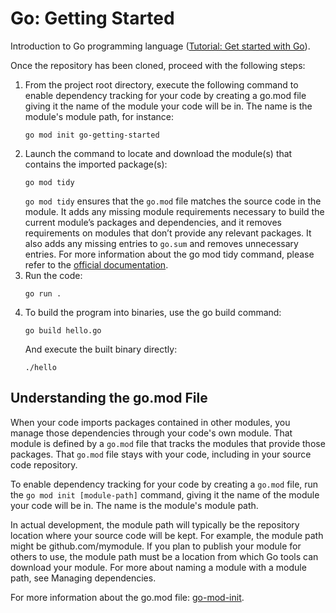 # Go: Getting Started
Introduction to Go programming language ([Tutorial: Get started with Go](https://go.dev/doc/tutorial/getting-started)).

Once the repository has been cloned, proceed with the following steps: 

1. From the project root directory, execute the following command to enable dependency tracking for your code by creating a go.mod file giving it the name of the module your code will be in. The name is the module's module path, for instance:
    ```console
    go mod init go-getting-started
    ```
2. Launch the command to locate and download the module(s) that contains the imported package(s): 
    ```console
    go mod tidy
    ```
    `go mod tidy` ensures that the `go.mod` file matches the source code in the module. It adds any missing module requirements necessary to build the current module’s packages and dependencies, and it removes requirements on modules that don’t provide any relevant packages. It also adds any missing entries to `go.sum` and removes unnecessary entries. For more information about the go mod tidy command, please refer to the [official documentation](https://go.dev/ref/mod#go-mod-tidy).  
3. Run the code: 
    ```console
    go run .
    ```
4. To build the program into binaries, use the go build command:
    ```console
    go build hello.go
    ```
    And execute the built binary directly:
    ```console
    ./hello
    ```

## Understanding the go.mod File

When your code imports packages contained in other modules, you manage those dependencies through your code's own module. That module is defined by a `go.mod` file that tracks the modules that provide those packages. That `go.mod` file stays with your code, including in your source code repository.

To enable dependency tracking for your code by creating a `go.mod` file, run the `go mod init [module-path]` command, giving it the name of the module your code will be in. The name is the module's module path.

In actual development, the module path will typically be the repository location where your source code will be kept. For example, the module path might be github.com/mymodule. If you plan to publish your module for others to use, the module path must be a location from which Go tools can download your module. For more about naming a module with a module path, see Managing dependencies. 

For more information about the go.mod file: [go-mod-init](https://go.dev/ref/mod#go-mod-init).